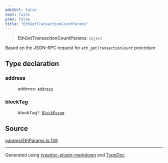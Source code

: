 ```yaml
---
editUrl: false
next: false
prev: false
title: "EthGetTransactionCountParams"
---
```


> **EthGetTransactionCountParams**: `object`

Based on the JSON-RPC request for `eth_getTransactionCount` procedure

## Type declaration

### address

> **address**: [`Address`](/reference/tevm/actions-types/type-aliases/address/)

### blockTag

> **blockTag**?: [`BlockParam`](/reference/tevm/actions-types/type-aliases/blockparam/)

## Source

[params/EthParams.ts:159](https://github.com/evmts/tevm-monorepo/blob/main/packages/actions-types/src/params/EthParams.ts#L159)

***
Generated using [typedoc-plugin-markdown](https://www.npmjs.com/package/typedoc-plugin-markdown) and [TypeDoc](https://typedoc.org/)
